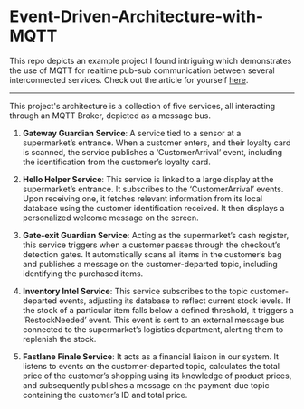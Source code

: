 # Event-Driven-Architecture-with-MQTT

This repo depicts an example project I found intriguing which demonstrates the use of MQTT for realtime pub-sub communication between several interconnected services. Check out the article for yourself [here](https://itnext.io/how-to-create-an-event-driven-architecture-eda-in-python-1c47666bc088).

------

This project's architecture is a collection of five services, all interacting through an MQTT Broker, depicted as a message bus.

1. **Gateway Guardian Service**: A service tied to a sensor at a supermarket’s entrance. When a customer enters, and their loyalty card is scanned, the service publishes a ‘CustomerArrival’ event, including the identification from the customer’s loyalty card.

2. **Hello Helper Service**: This service is linked to a large display at the supermarket’s entrance. It subscribes to the ‘CustomerArrival’ events. Upon receiving one, it fetches relevant information from its local database using the customer identification received. It then displays a personalized welcome message on the screen.

3. **Gate-exit Guardian Service**: Acting as the supermarket’s cash register, this service triggers when a customer passes through the checkout’s detection gates. It automatically scans all items in the customer’s bag and publishes a message on the customer-departed topic, including identifying the purchased items.

4. **Inventory Intel Service**: This service subscribes to the topic customer-departed events, adjusting its database to reflect current stock levels. If the stock of a particular item falls below a defined threshold, it triggers a ‘RestockNeeded’ event. This event is sent to an external message bus connected to the supermarket’s logistics department, alerting them to replenish the stock.

5. **Fastlane Finale Service**: It acts as a financial liaison in our system. It listens to events on the customer-departed topic, calculates the total price of the customer’s shopping using its knowledge of product prices, and subsequently publishes a message on the payment-due topic containing the customer’s ID and total price.
